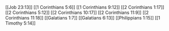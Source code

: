 [[Job 23:13]]
[[1 Corinthians 5:6]]
[[1 Corinthians 9:12]]
[[2 Corinthians 1:17]]
[[2 Corinthians 5:12]]
[[2 Corinthians 10:17]]
[[2 Corinthians 11:9]]
[[2 Corinthians 11:18]]
[[Galatians 1:7]]
[[Galatians 6:13]]
[[Philippians 1:15]]
[[1 Timothy 5:14]]
